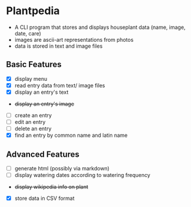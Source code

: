 # Plantpedia

- A CLI program that stores and displays houseplant data (name, image, date, care)
- images are ascii-art representations from photos
- data is stored in text and image files

## Basic Features

- [x] display menu
- [x] read entry data from text/ image files
- [x] display an entry's text
- ~~display an entry's image~~
- [ ] create an entry
- [ ] edit an entry
- [ ] delete an entry
- [x] find an entry by common name and latin name

## Advanced Features

- [ ] generate html (possibly via markdown)
- [ ] display watering dates according to watering frequency
- ~~display wikipedia info on plant~~
- [x] store data in CSV format
